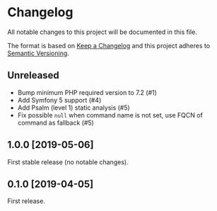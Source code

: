 # Changelog
All notable changes to this project will be documented in this file.

The format is based on [Keep a Changelog](http://keepachangelog.com/en/1.0.0/)
and this project adheres to [Semantic Versioning](http://semver.org/spec/v2.0.0.html).
## Unreleased
 * Bump minimum PHP required version to 7.2 (#1)
 * Add Symfony 5 support (#4)
 * Add Psalm (level 1) static analysis (#5)
 * Fix possible `null` when command name is not set, use FQCN of command as fallback (#5)

## 1.0.0 [2019-05-06]
First stable release (no notable changes).

## 0.1.0 [2019-04-05]
First release.
